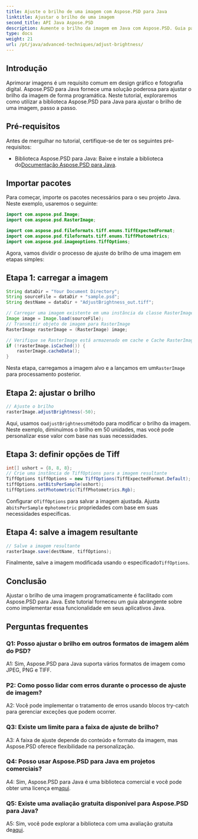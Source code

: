 ```yaml
---
title: Ajuste o brilho de uma imagem com Aspose.PSD para Java
linktitle: Ajustar o brilho de uma imagem
second_title: API Java Aspose.PSD
description: Aumente o brilho da imagem em Java com Aspose.PSD. Guia passo a passo para ajustar o brilho da imagem de forma programática.
type: docs
weight: 21
url: /pt/java/advanced-techniques/adjust-brightness/
---
```

## Introdução

Aprimorar imagens é um requisito comum em design gráfico e fotografia digital. Aspose.PSD para Java fornece uma solução poderosa para ajustar o brilho da imagem de forma programática. Neste tutorial, exploraremos como utilizar a biblioteca Aspose.PSD para Java para ajustar o brilho de uma imagem, passo a passo.

## Pré-requisitos

Antes de mergulhar no tutorial, certifique-se de ter os seguintes pré-requisitos:

-  Biblioteca Aspose.PSD para Java: Baixe e instale a biblioteca do[Documentação Aspose.PSD para Java](https://reference.aspose.com/psd/java/).

## Importar pacotes

Para começar, importe os pacotes necessários para o seu projeto Java. Neste exemplo, usaremos o seguinte:

```java
import com.aspose.psd.Image;
import com.aspose.psd.RasterImage;

import com.aspose.psd.fileformats.tiff.enums.TiffExpectedFormat;
import com.aspose.psd.fileformats.tiff.enums.TiffPhotometrics;
import com.aspose.psd.imageoptions.TiffOptions;
```

Agora, vamos dividir o processo de ajuste do brilho de uma imagem em etapas simples:

## Etapa 1: carregar a imagem

```java
String dataDir = "Your Document Directory";
String sourceFile = dataDir + "sample.psd";
String destName = dataDir + "AdjustBrightness_out.tiff";

// Carregar uma imagem existente em uma instância da classe RasterImage
Image image = Image.load(sourceFile);
// Transmitir objeto de imagem para RasterImage
RasterImage rasterImage = (RasterImage) image;

// Verifique se RasterImage está armazenado em cache e Cache RasterImage para melhor desempenho
if (!rasterImage.isCached()) {
    rasterImage.cacheData();
}
```

 Nesta etapa, carregamos a imagem alvo e a lançamos em um`RasterImage` para processamento posterior.

## Etapa 2: ajustar o brilho

```java
// Ajuste o brilho
rasterImage.adjustBrightness(-50);
```

 Aqui, usamos o`adjustBrightness`método para modificar o brilho da imagem. Neste exemplo, diminuímos o brilho em 50 unidades, mas você pode personalizar esse valor com base nas suas necessidades.

## Etapa 3: definir opções de Tiff

```java
int[] ushort = {8, 8, 8};
// Crie uma instância de TiffOptions para a imagem resultante
TiffOptions tiffOptions = new TiffOptions(TiffExpectedFormat.Default);
tiffOptions.setBitsPerSample(ushort);
tiffOptions.setPhotometric(TiffPhotometrics.Rgb);
```

 Configurar o`TiffOptions` para salvar a imagem ajustada. Ajusta a`bitsPerSample` e`photometric` propriedades com base em suas necessidades específicas.

## Etapa 4: salve a imagem resultante

```java
// Salve a imagem resultante
rasterImage.save(destName, tiffOptions);
```

 Finalmente, salve a imagem modificada usando o especificado`TiffOptions`.

## Conclusão

Ajustar o brilho de uma imagem programaticamente é facilitado com Aspose.PSD para Java. Este tutorial forneceu um guia abrangente sobre como implementar essa funcionalidade em seus aplicativos Java.

## Perguntas frequentes

### Q1: Posso ajustar o brilho em outros formatos de imagem além do PSD?

A1: Sim, Aspose.PSD para Java suporta vários formatos de imagem como JPEG, PNG e TIFF.

### P2: Como posso lidar com erros durante o processo de ajuste de imagem?

A2: Você pode implementar o tratamento de erros usando blocos try-catch para gerenciar exceções que podem ocorrer.

### Q3: Existe um limite para a faixa de ajuste de brilho?

A3: A faixa de ajuste depende do conteúdo e formato da imagem, mas Aspose.PSD oferece flexibilidade na personalização.

### Q4: Posso usar Aspose.PSD para Java em projetos comerciais?

 A4: Sim, Aspose.PSD para Java é uma biblioteca comercial e você pode obter uma licença em[aqui](https://purchase.aspose.com/buy).

### Q5: Existe uma avaliação gratuita disponível para Aspose.PSD para Java?

 A5: Sim, você pode explorar a biblioteca com uma avaliação gratuita de[aqui](https://releases.aspose.com/).